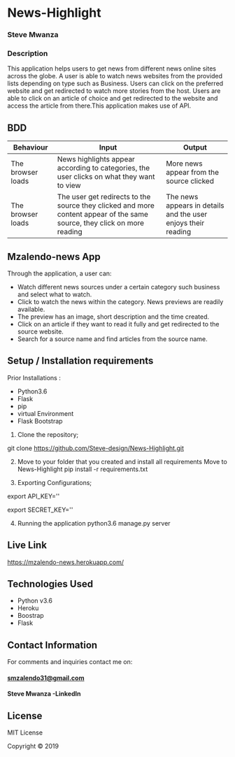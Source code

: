 # News-Highlight

### Steve Mwanza

### Description

This application helps users to get news from different news online sites across the globe. A user is able to watch news websites from the provided lists depending on type such as Business. Users can click on the preferred website and get redirected to watch more stories from the host. Users are able to click on an article of choice and get redirected to the website and access the article from there.This application makes use of API.

## BDD
| Behaviour        | Input          | Output  |
|--------------- | ---------------- | ------------------ |
| The browser loads| News highlights appear according to categories, the user clicks on what they want to view| More news appear from the source clicked |
| The browser loads | The user get redirects to the source they clicked and more content appear of the same source, they click on more reading | The news appears in details and the user enjoys their reading |

## Mzalendo-news App

Through the application, a user can:

* Watch different news sources under a certain category such business and select what to watch.
* Click to watch the news within the category. News previews are readily available.
* The preview has an image, short description and the time created.
* Click on an article if they want to read it fully and get redirected to the source website.
* Search for a source name and find articles from the source name. 

## Setup / Installation requirements

Prior Installations :
* Python3.6
* Flask
* pip
* virtual Environment
* Flask Bootstrap


1. Clone the repository;

git clone https://github.com/Steve-design/News-Highlight.git

2. Move to your folder that you created and install all requirements
Move to News-Highlight
pip install -r requirements.txt

3. Exporting Configurations; 

export API_KEY='<YOUR API_KEY HERE>'
   
export SECRET_KEY='<YOUR SECRET_KEY HERE>'

4. Running the application
python3.6 manage.py server

## Live Link
   https://mzalendo-news.herokuapp.com/

   ## Technologies Used
* Python v3.6
* Heroku
* Boostrap
* Flask




## Contact Information

For comments and inquiries contact me on:

####  smzalendo31@gmail.com
####  Steve Mwanza -LinkedIn



## License
MIT License

Copyright &copy; 2019 

